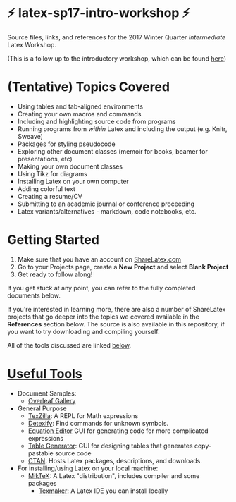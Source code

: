 # :zap: latex-sp17-intro-workshop :zap:
Source files, links, and references for the 2017 Winter Quarter *Intermediate* Latex Workshop. 

(This is a follow up to the introductory workshop, which can be found [here](https://github.com/UCSD-SUMS/latex-sp17-intro-workshop))

# (Tentative) Topics Covered
* Using tables and tab-aligned environments
* Creating your own macros and commands
* Including and highlighting source code from programs
* Running programs from _within_ Latex and including the output (e.g. Knitr, Sweave)
* Packages for styling pseudocode
* Exploring other document classes (memoir for books, beamer for presentations, etc)
* Making your own document classes
* Using Tikz for diagrams 
* Installing Latex on your own computer
* Adding colorful text
* Creating a resume/CV
* Submitting to an academic journal or conference proceeding
* Latex variants/alternatives - markdown, code notebooks, etc.

# Getting Started
1. Make sure that you have an account on [ShareLatex.com](https://www.sharelatex.com)
2. Go to your Projects page, create a **New Project** and select **Blank Project**
3. Get ready to follow along!

If you get stuck at any point, you can refer to the fully completed documents below.

If you're interested in learning more, there are also a number of ShareLatex projects that go deeper into the topics we covered available in the **References** section below. The source is also available in this repository, if you want to try downloading and compiling yourself.

All of the tools discussed are linked [below](#useful-tools).

# [Useful Tools](#useful-tools)
* Document Samples:
  * [Overleaf Gallery](https://www.overleaf.com/gallery)
* General Purpose
  * [TexZilla](https://fred-wang.github.io/TeXZilla/): A REPL for Math expressions
  * [Detexify](http://detexify.kirelabs.org/classify.html): Find commands for unknown symbols.
  * [Equation Editor](https://www.codecogs.com/latex/eqneditor.php) GUI for generating code for more complicated expressions
  * [Table Generator](http://www.tablesgenerator.com/): GUI for designing tables that generates copy-pastable source code
  * [CTAN](https://www.ctan.org/pkg): Hosts Latex packages, descriptions, and downloads.
* For installing/using Latex on your local machine:
  * [MikTeX](https://miktex.org/): A Latex "distribution", includes compiler and some packages
    * [Texmaker](http://www.xm1math.net/texmaker/): A Latex IDE you can install locally
